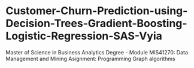 # Customer-Churn-Prediction-using-Decision-Trees-Gradient-Boosting-Logistic-Regression-SAS-Vyia
Master of Science in Business Analytics Degree - Module MIS41270: Data Management and Mining Asignment: Programming Graph algorithms

